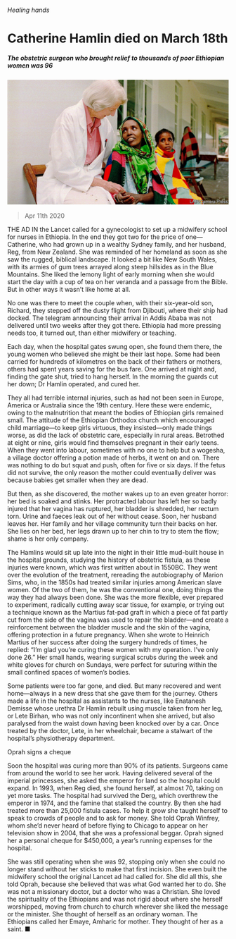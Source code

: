 ###### Healing hands

# Catherine Hamlin died on March 18th 

##### The obstetric surgeon who brought relief to thousands of poor Ethiopian women was 96 

![image](images/20200411_OBP001_1.jpg) 

> Apr 11th 2020 

THE AD IN the Lancet called for a gynecologist to set up a midwifery school for nurses in Ethiopia. In the end they got two for the price of one—Catherine, who had grown up in a wealthy Sydney family, and her husband, Reg, from New Zealand. She was reminded of her homeland as soon as she saw the rugged, biblical landscape. It looked a bit like New South Wales, with its armies of gum trees arrayed along steep hillsides as in the Blue Mountains. She liked the lemony light of early morning when she would start the day with a cup of tea on her veranda and a passage from the Bible. But in other ways it wasn’t like home at all.

No one was there to meet the couple when, with their six-year-old son, Richard, they stepped off the dusty flight from Djibouti, where their ship had docked. The telegram announcing their arrival in Addis Ababa was not delivered until two weeks after they got there. Ethiopia had more pressing needs too, it turned out, than either midwifery or teaching.


Each day, when the hospital gates swung open, she found them there, the young women who believed she might be their last hope. Some had been carried for hundreds of kilometres on the back of their fathers or mothers, others had spent years saving for the bus fare. One arrived at night and, finding the gate shut, tried to hang herself. In the morning the guards cut her down; Dr Hamlin operated, and cured her.

They all had terrible internal injuries, such as had not been seen in Europe, America or Australia since the 19th century. Here these were endemic, owing to the malnutrition that meant the bodies of Ethiopian girls remained small. The attitude of the Ethiopian Orthodox church which encouraged child marriage—to keep girls virtuous, they insisted—only made things worse, as did the lack of obstetric care, especially in rural areas. Betrothed at eight or nine, girls would find themselves pregnant in their early teens. When they went into labour, sometimes with no one to help but a wogesha, a village doctor offering a potion made of herbs, it went on and on. There was nothing to do but squat and push, often for five or six days. If the fetus did not survive, the only reason the mother could eventually deliver was because babies get smaller when they are dead.

But then, as she discovered, the mother wakes up to an even greater horror: her bed is soaked and stinks. Her protracted labour has left her so badly injured that her vagina has ruptured, her bladder is shredded, her rectum torn. Urine and faeces leak out of her without cease. Soon, her husband leaves her. Her family and her village community turn their backs on her. She lies on her bed, her legs drawn up to her chin to try to stem the flow; shame is her only company.

The Hamlins would sit up late into the night in their little mud-built house in the hospital grounds, studying the history of obstetric fistula, as these injuries were known, which was first written about in 1550BC. They went over the evolution of the treatment, rereading the autobiography of Marion Sims, who, in the 1850s had treated similar injuries among American slave women. Of the two of them, he was the conventional one, doing things the way they had always been done. She was the more flexible, ever prepared to experiment, radically cutting away scar tissue, for example, or trying out a technique known as the Martius fat-pad graft in which a piece of fat partly cut from the side of the vagina was used to repair the bladder—and create a reinforcement between the bladder muscle and the skin of the vagina, offering protection in a future pregnancy. When she wrote to Heinrich Martius of her success after doing the surgery hundreds of times, he replied: “I’m glad you’re curing these women with my operation. I’ve only done 26.” Her small hands, wearing surgical scrubs during the week and white gloves for church on Sundays, were perfect for suturing within the small confined spaces of women’s bodies.

Some patients were too far gone, and died. But many recovered and went home—always in a new dress that she gave them for the journey. Others made a life in the hospital as assistants to the nurses, like Enatanesh Demisse whose urethra Dr Hamlin rebuilt using muscle taken from her leg, or Lete Birhan, who was not only incontinent when she arrived, but also paralysed from the waist down having been knocked over by a car. Once treated by the doctor, Lete, in her wheelchair, became a stalwart of the hospital’s physiotherapy department.

Oprah signs a cheque

Soon the hospital was curing more than 90% of its patients. Surgeons came from around the world to see her work. Having delivered several of the imperial princesses, she asked the emperor for land so the hospital could expand. In 1993, when Reg died, she found herself, at almost 70, taking on yet more tasks. The hospital had survived the Derg, which overthrew the emperor in 1974, and the famine that stalked the country. By then she had treated more than 25,000 fistula cases. To help it grow she taught herself to speak to crowds of people and to ask for money. She told Oprah Winfrey, whom she’d never heard of before flying to Chicago to appear on her television show in 2004, that she was a professional beggar. Oprah signed her a personal cheque for $450,000, a year’s running expenses for the hospital.

She was still operating when she was 92, stopping only when she could no longer stand without her sticks to make that first incision. She even built the midwifery school the original Lancet ad had called for. She did all this, she told Oprah, because she believed that was what God wanted her to do. She was not a missionary doctor, but a doctor who was a Christian. She loved the spirituality of the Ethiopians and was not rigid about where she herself worshipped, moving from church to church wherever she liked the message or the minister. She thought of herself as an ordinary woman. The Ethiopians called her Emaye, Amharic for mother. They thought of her as a saint. ■


